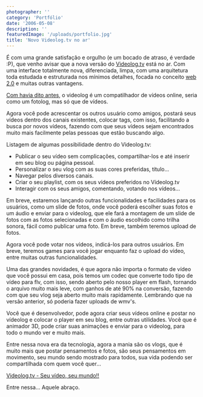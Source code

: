 ```yaml
---
photographer: ''
category: 'Portfólio'
date: '2006-05-08'
description: ''
featuredImage: '/uploads/portfolio.jpg'
title: 'Novo Videolog.tv no ar'
---
```


É com uma grande satisfação e orgulho (e um bocado de atraso, é verdade :P), que venho avisar que a nova versão do [Videolog.tv](http://www.videolog.tv) está no ar. Com uma interface totalmente nova, diferenciada, limpa, com uma arquitetura toda estudada e estruturada nos mínimos detalhes, focada no conceito [web 2.0](/web2-web-3-etc) e muitas outras vantagens.

[Com havia dito antes](/videolog-a-nova-era), o videolog é um compatilhador de vídeos online, seria como um fotolog, mas só que de vídeos.

Agora você pode acrescentar os outros usuário como amigos, postará seus vídeos dentro dos canais existentes, colocar tags, com isso, facilitando a busca por novos vídeos, fazendo com que seus vídeos sejam encontrados muito mais facilmente pelas pessoas que estão buscando algo.

Listagem de algumas possibilidade dentro do Videolog.tv:

- Publicar o seu vídeo sem complicações, compartilhar-los e até inserir em seu blog ou página pessoal.
- Personalizar o seu vlog com as suas cores preferidas, título...
- Navegar pelos diversos canais.
- Criar o seu playlist, com os seus vídeos preferidos no Vídeolog.tv
- Interagir com os seus amigos, comentando, votando nos vídeos...

Em breve, estaremos lançando outras funcionalidades e facilidades para os usuários, como um slide de fotos, onde você poderá escolher suas fotos e um áudio e enviar para o videolog, que ele fará a montagem de um slide de fotos com as fotos selecionadas e com o áudio escolhido como trilha sonora, fácil como publicar uma foto. Em breve, também teremos upload de fotos.

Agora você pode votar nos vídeos, indicá-los para outros usuários. Em breve, teremos games para você jogar enquanto faz o upload do vídeo, entre muitas outras funcionalidades.

Uma das grandes novidades, é que agora não importa o formato de vídeo que você possui em casa, pois temos um codec que converte todo tipo de vídeo para flv, com isso, sendo aberto pelo nosso player em flash, tornando o arquivo muito mais leve, com ganhos de até 90% na conversão, fazendo com que seu vlog seja aberto muito mais rapidamente. Lembrando que na versão anterior, só poderia fazer uploads de wmv's.

Você que é desenvolvedor, pode agora criar seus vídeos online e postar no vídeolog e colocar o player em seu blog, entre outras utilidades. Você que é animador 3D, pode criar suas animações e enviar para o videolog, para todo o mundo ver e muito mais.

Entre nessa nova era da tecnologia, agora a mania são os vlogs, que é muito mais que postar pensamentos e fotos, são seus pensamentos em movimento, seu mundo sendo mostrado para todos, sua vida podendo ser compartilhada com quem você quer...

[Videolog.tv - Seu vídeo, seu mundo!!](http://www.videolog.tv/)

Entre nessa... Aquele abraço.
